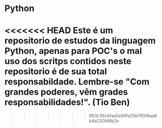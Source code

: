 # Python
<<<<<<< HEAD
Este é um repositorio de estudos da linguagem Python, apenas para POC's o mal uso dos scritps contidos neste repositorio é de sua total responsabildade.
Lembre-se "Com grandes poderes, vêm grades responsabilidades!". (Tio Ben) 
=======
>>>>>>> 663c39cbfaa5e69fa35b765f6aa6b4a230fd9b2e
